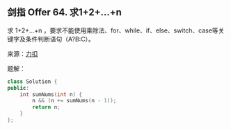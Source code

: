 ## 剑指 Offer 64. 求1+2+…+n
求 1+2+...+n ，要求不能使用乘除法、for、while、if、else、switch、case等关键字及条件判断语句（A?B:C）。

来源：[力扣](https://leetcode-cn.com/problems/qiu-12n-lcof/)

题解：
```C++
class Solution {
public:
    int sumNums(int n) {
        n && (n += sumNums(n - 1));
        return n;
    }
};
```
